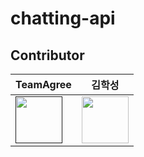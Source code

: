 # chatting-api

## Contributor

|          TeamAgree          |            김학성            |
|-------------------------------|-------------------------------|
<a href=""><img src="https://avatars.githubusercontent.com/u/140408265?s=96&v=4" width="75"></a>|<a href="https://github.com/haksung59"><img src="https://avatars.githubusercontent.com/u/82303691?v=4" width="75"></a> |
